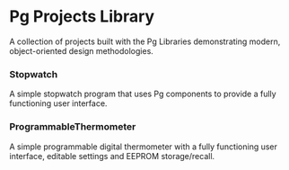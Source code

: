 # Pg Projects Library
A collection of projects built with the Pg Libraries demonstrating modern, object-oriented design methodologies. 

### Stopwatch
A simple stopwatch program that uses Pg components to provide a fully functioning user interface.

### ProgrammableThermometer
A simple programmable digital thermometer with a fully functioning user interface, editable settings and EEPROM storage/recall.
